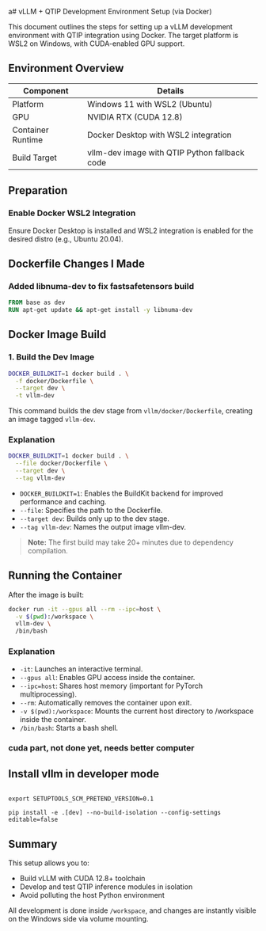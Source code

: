 a# vLLM + QTIP Development Environment Setup (via Docker)

This document outlines the steps for setting up a vLLM development environment with QTIP integration using Docker. The target platform is WSL2 on Windows, with CUDA-enabled GPU support.

## Environment Overview

| Component | Details |
|-----------|---------|
| Platform | Windows 11 with WSL2 (Ubuntu) |
| GPU | NVIDIA RTX (CUDA 12.8) |
| Container Runtime | Docker Desktop with WSL2 integration |
| Build Target | vllm-dev image with QTIP Python fallback code |

## Preparation

### Enable Docker WSL2 Integration

Ensure Docker Desktop is installed and WSL2 integration is enabled for the desired distro (e.g., Ubuntu 20.04).

## Dockerfile Changes I Made

### Added libnuma-dev to fix fastsafetensors build

```dockerfile
FROM base as dev
RUN apt-get update && apt-get install -y libnuma-dev
```


## Docker Image Build

### 1. Build the Dev Image

```bash
DOCKER_BUILDKIT=1 docker build . \
  -f docker/Dockerfile \
  --target dev \
  -t vllm-dev
```

This command builds the dev stage from `vllm/docker/Dockerfile`, creating an image tagged `vllm-dev`.

### Explanation

```bash
DOCKER_BUILDKIT=1 docker build . \
  --file docker/Dockerfile \
  --target dev \
  --tag vllm-dev
```

- `DOCKER_BUILDKIT=1`: Enables the BuildKit backend for improved performance and caching.
- `--file`: Specifies the path to the Dockerfile.
- `--target dev`: Builds only up to the dev stage.
- `--tag vllm-dev`: Names the output image vllm-dev.

> **Note:** The first build may take 20+ minutes due to dependency compilation.

## Running the Container

After the image is built:

```bash
docker run -it --gpus all --rm --ipc=host \
  -v $(pwd):/workspace \
  vllm-dev \
  /bin/bash
```

### Explanation

- `-it`: Launches an interactive terminal.
- `--gpus all`: Enables GPU access inside the container.
- `--ipc=host`: Shares host memory (important for PyTorch multiprocessing).
- `--rm`: Automatically removes the container upon exit.
- `-v $(pwd):/workspace`: Mounts the current host directory to /workspace inside the container.
- `/bin/bash`: Starts a bash shell.


### cuda part, not done yet, needs better computer
## Install vllm in developer mode
```

export SETUPTOOLS_SCM_PRETEND_VERSION=0.1

pip install -e .[dev] --no-build-isolation --config-settings editable=false
```

## Summary

This setup allows you to:

- Build vLLM with CUDA 12.8+ toolchain
- Develop and test QTIP inference modules in isolation
- Avoid polluting the host Python environment

All development is done inside `/workspace`, and changes are instantly visible on the Windows side via volume mounting.